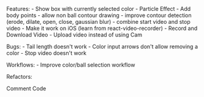 Features:
	- Show box with currently selected color
	- Particle Effect
	- Add body points 
	- allow non ball contour drawing
	- improve contour detection (erode, dilate, open, close, gaussian blur)
	- combine start video and stop video
	- Make it work on iOS (learn from react-video-recorder)
	- Record and Download Video
	- Upload video instead of using Cam

Bugs:
	- Tail length doesn't work
	- Color input arrows don't allow removing a color
	- Stop video doesn't work 

Workflows:
	- Improve color/ball selection workflow

Refactors:

Comment Code